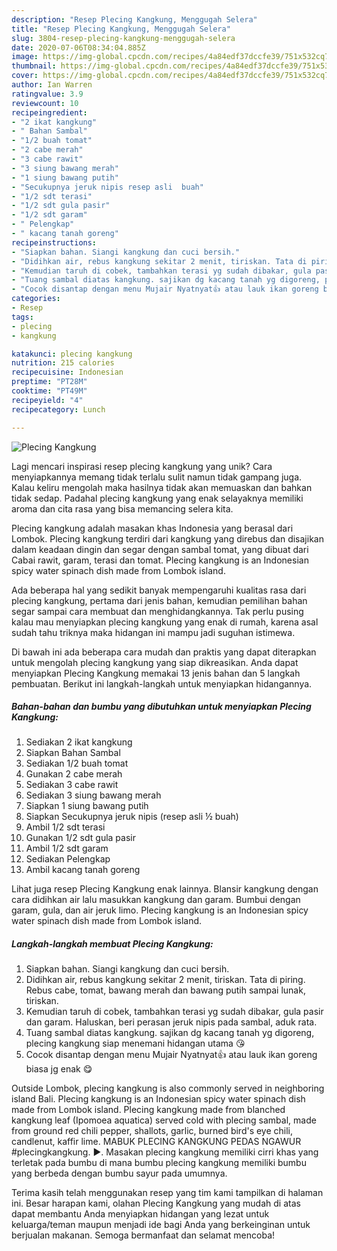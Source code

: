 ```yaml
---
description: "Resep Plecing Kangkung, Menggugah Selera"
title: "Resep Plecing Kangkung, Menggugah Selera"
slug: 3804-resep-plecing-kangkung-menggugah-selera
date: 2020-07-06T08:34:04.885Z
image: https://img-global.cpcdn.com/recipes/4a84edf37dccfe39/751x532cq70/plecing-kangkung-foto-resep-utama.jpg
thumbnail: https://img-global.cpcdn.com/recipes/4a84edf37dccfe39/751x532cq70/plecing-kangkung-foto-resep-utama.jpg
cover: https://img-global.cpcdn.com/recipes/4a84edf37dccfe39/751x532cq70/plecing-kangkung-foto-resep-utama.jpg
author: Ian Warren
ratingvalue: 3.9
reviewcount: 10
recipeingredient:
- "2 ikat kangkung"
- " Bahan Sambal"
- "1/2 buah tomat"
- "2 cabe merah"
- "3 cabe rawit"
- "3 siung bawang merah"
- "1 siung bawang putih"
- "Secukupnya jeruk nipis resep asli  buah"
- "1/2 sdt terasi"
- "1/2 sdt gula pasir"
- "1/2 sdt garam"
- " Pelengkap"
- " kacang tanah goreng"
recipeinstructions:
- "Siapkan bahan. Siangi kangkung dan cuci bersih."
- "Didihkan air, rebus kangkung sekitar 2 menit, tiriskan. Tata di piring. Rebus cabe, tomat, bawang merah dan bawang putih sampai lunak, tiriskan."
- "Kemudian taruh di cobek, tambahkan terasi yg sudah dibakar, gula pasir dan garam. Haluskan, beri perasan jeruk nipis pada sambal, aduk rata."
- "Tuang sambal diatas kangkung. sajikan dg kacang tanah yg digoreng, plecing kangkung siap menemani hidangan utama 😘"
- "Cocok disantap dengan menu Mujair Nyatnyat👍 atau lauk ikan goreng biasa jg enak 😋"
categories:
- Resep
tags:
- plecing
- kangkung

katakunci: plecing kangkung 
nutrition: 215 calories
recipecuisine: Indonesian
preptime: "PT28M"
cooktime: "PT49M"
recipeyield: "4"
recipecategory: Lunch

---
```



![Plecing Kangkung](https://img-global.cpcdn.com/recipes/4a84edf37dccfe39/751x532cq70/plecing-kangkung-foto-resep-utama.jpg)

Lagi mencari inspirasi resep plecing kangkung yang unik? Cara menyiapkannya memang tidak terlalu sulit namun tidak gampang juga. Kalau keliru mengolah maka hasilnya tidak akan memuaskan dan bahkan tidak sedap. Padahal plecing kangkung yang enak selayaknya memiliki aroma dan cita rasa yang bisa memancing selera kita.

Plecing kangkung adalah masakan khas Indonesia yang berasal dari Lombok. Plecing kangkung terdiri dari kangkung yang direbus dan disajikan dalam keadaan dingin dan segar dengan sambal tomat, yang dibuat dari Cabai rawit, garam, terasi dan tomat. Plecing kangkung is an Indonesian spicy water spinach dish made from Lombok island.

Ada beberapa hal yang sedikit banyak mempengaruhi kualitas rasa dari plecing kangkung, pertama dari jenis bahan, kemudian pemilihan bahan segar sampai cara membuat dan menghidangkannya. Tak perlu pusing kalau mau menyiapkan plecing kangkung yang enak di rumah, karena asal sudah tahu triknya maka hidangan ini mampu jadi suguhan istimewa.


Di bawah ini ada beberapa cara mudah dan praktis yang dapat diterapkan untuk mengolah plecing kangkung yang siap dikreasikan. Anda dapat menyiapkan Plecing Kangkung memakai 13 jenis bahan dan 5 langkah pembuatan. Berikut ini langkah-langkah untuk menyiapkan hidangannya.

<!--inarticleads1-->

##### Bahan-bahan dan bumbu yang dibutuhkan untuk menyiapkan Plecing Kangkung:

1. Sediakan 2 ikat kangkung
1. Siapkan  Bahan Sambal
1. Sediakan 1/2 buah tomat
1. Gunakan 2 cabe merah
1. Sediakan 3 cabe rawit
1. Sediakan 3 siung bawang merah
1. Siapkan 1 siung bawang putih
1. Siapkan Secukupnya jeruk nipis (resep asli ½ buah)
1. Ambil 1/2 sdt terasi
1. Gunakan 1/2 sdt gula pasir
1. Ambil 1/2 sdt garam
1. Sediakan  Pelengkap
1. Ambil  kacang tanah goreng


Lihat juga resep Plecing Kangkung enak lainnya. Blansir kangkung dengan cara didihkan air lalu masukkan kangkung dan garam. Bumbui dengan garam, gula, dan air jeruk limo. Plecing kangkung is an Indonesian spicy water spinach dish made from Lombok island. 

<!--inarticleads2-->

##### Langkah-langkah membuat Plecing Kangkung:

1. Siapkan bahan. Siangi kangkung dan cuci bersih.
1. Didihkan air, rebus kangkung sekitar 2 menit, tiriskan. Tata di piring. Rebus cabe, tomat, bawang merah dan bawang putih sampai lunak, tiriskan.
1. Kemudian taruh di cobek, tambahkan terasi yg sudah dibakar, gula pasir dan garam. Haluskan, beri perasan jeruk nipis pada sambal, aduk rata.
1. Tuang sambal diatas kangkung. sajikan dg kacang tanah yg digoreng, plecing kangkung siap menemani hidangan utama 😘
1. Cocok disantap dengan menu Mujair Nyatnyat👍 atau lauk ikan goreng biasa jg enak 😋


Outside Lombok, plecing kangkung is also commonly served in neighboring island Bali. Plecing kangkung is an Indonesian spicy water spinach dish made from Lombok island. Plecing kangkung made from blanched kangkung leaf (Ipomoea aquatica) served cold with plecing sambal, made from ground red chili pepper, shallots, garlic, burned bird&#39;s eye chili, candlenut, kaffir lime. MABUK PLECING KANGKUNG PEDAS NGAWUR #plecingkangkung. ►. Masakan plecing kangkung memiliki cirri khas yang terletak pada bumbu di mana bumbu plecing kangkung memiliki bumbu yang berbeda dengan bumbu sayur pada umumnya. 

Terima kasih telah menggunakan resep yang tim kami tampilkan di halaman ini. Besar harapan kami, olahan Plecing Kangkung yang mudah di atas dapat membantu Anda menyiapkan hidangan yang lezat untuk keluarga/teman maupun menjadi ide bagi Anda yang berkeinginan untuk berjualan makanan. Semoga bermanfaat dan selamat mencoba!
